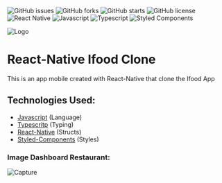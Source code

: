 ![GitHub issues](https://img.shields.io/github/issues/programador404/ReactNative-PlantManager)
![GitHub forks](https://img.shields.io/github/forks/programador404/ReactNative-PlantManager)
![GitHub starts](https://img.shields.io/github/stars/programador404/ReactNative-PlantManager)
![GitHub license](https://img.shields.io/github/license/programador404/ReactNative-PlantManager)
![React Native](https://img.shields.io/badge/ReactNative-components-red)
![Javascript](https://img.shields.io/badge/Javascript-Language-yellow)
![Typescript](https://img.shields.io/badge/Typescript-Typing-blue)
![Styled Components](https://img.shields.io/badge/StyledComponents-Styles-purple)

![Logo](https://user-images.githubusercontent.com/48457700/119190270-83219480-ba53-11eb-9eb2-fb5c8a4c3cc7.png)

# React-Native Ifood Clone
This is an app mobile created with React-Native that clone the Ifood App

## Technologies Used:
- [Javascript](https://developer.mozilla.org/pt-BR/docs/Web/JavaScript) (Language)
- [Typescritp](https://www.typescriptlang.org/) (Typing)
- [React-Native](https://reactnative.dev/) (Structs)
- [Styled-Components](https://styled-components.com/) (Styles)

### Image Dashboard Restaurant:
![Capture](https://user-images.githubusercontent.com/48457700/119190466-c7149980-ba53-11eb-83de-0bfa918f5d3b.PNG)
